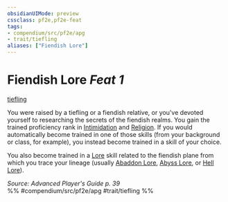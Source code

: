 ```yaml
---
obsidianUIMode: preview
cssclass: pf2e,pf2e-feat
tags:
- compendium/src/pf2e/apg
- trait/tiefling
aliases: ["Fiendish Lore"]
---
```

# Fiendish Lore  *Feat 1*  
[tiefling](../../rules/traits/tiefling-b1.md)  


You were raised by a tiefling or a fiendish relative, or you've devoted yourself to researching the secrets of the fiendish realms. You gain the trained proficiency rank in [Intimidation](../skills.md#Intimidation) and [Religion](../skills.md#Religion). If you would automatically become trained in one of those skills (from your background or class, for example), you instead become trained in a skill of your choice.

You also become trained in a [Lore](../skills.md#Lore) skill related to the fiendish plane from which you trace your lineage (usually [Abaddon Lore](../skills.md#Lore), [Abyss Lore](../skills.md#Lore), or [Hell Lore](../skills.md#Lore)).

*Source: Advanced Player's Guide p. 39*  
%% #compendium/src/pf2e/apg #trait/tiefling %%